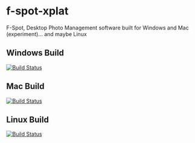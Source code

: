 # f-spot-xplat
F-Spot, Desktop Photo Management software built for Windows and Mac (experiment)... and maybe Linux

## Windows Build
[![Build Status](https://dev.azure.com/shaw-oss/f-spot/_apis/build/status/f-spot.f-spot-xplat?branchName=master&jobName=Job&configuration=Job%20windows)](https://dev.azure.com/shaw-oss/f-spot/_build/latest?definitionId=1&branchName=master)

## Mac Build
[![Build Status](https://dev.azure.com/shaw-oss/f-spot/_apis/build/status/f-spot.f-spot-xplat?branchName=master&jobName=Job&configuration=Job%20mac)](https://dev.azure.com/shaw-oss/f-spot/_build/latest?definitionId=1&branchName=master)

## Linux Build
[![Build Status](https://dev.azure.com/shaw-oss/f-spot/_apis/build/status/f-spot.f-spot-xplat?branchName=master&jobName=Job&configuration=Job%20linux)](https://dev.azure.com/shaw-oss/f-spot/_build/latest?definitionId=1&branchName=master)
